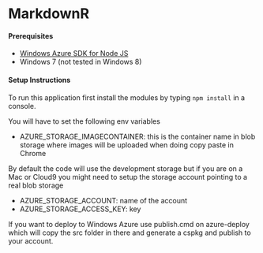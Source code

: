 # MarkdownR 

#### Prerequisites ####
* [Windows Azure SDK for Node JS](http://www.microsoft.com/web/gallery/install.aspx?appid=azurenodepowershell&clcid=0x40a)
* Windows 7 (not tested in Windows 8)

#### Setup Instructions ####

To run this application first install the modules by typing `npm install` in a console.

You will have to set the following env variables

* AZURE_STORAGE_IMAGECONTAINER: this is the container name in blob storage where images will be uploaded when doing copy paste in Chrome

By default the code will use the development storage but if you are on a Mac or Cloud9 you might need to setup the storage account pointing to a real blob storage

* AZURE_STORAGE_ACCOUNT: name of the account
* AZURE_STORAGE_ACCESS_KEY: key

If you want to deploy to Windows Azure use publish.cmd on azure-deploy which will copy the src folder in there and generate a cspkg and publish to your account.
